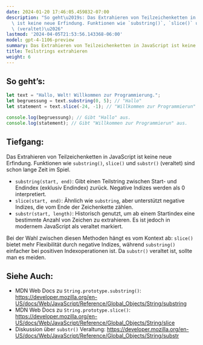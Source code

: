 ```yaml
---
date: 2024-01-20 17:46:05.459832-07:00
description: "So geht\u2019s: Das Extrahieren von Teilzeichenketten in JavaScript\
  \ ist keine neue Erfindung. Funktionen wie `substring()`, `slice()` und `substr()`\
  \ (veraltet)\u2026"
lastmod: '2024-04-05T21:53:56.143368-06:00'
model: gpt-4-1106-preview
summary: Das Extrahieren von Teilzeichenketten in JavaScript ist keine neue Erfindung.
title: Teilstrings extrahieren
weight: 6
---
```


## So geht’s:
```Javascript
let text = "Hallo, Welt! Willkommen zur Programmierung.";
let begruessung = text.substring(0, 5); // "Hallo"
let statement = text.slice(-24, -1); // "Willkommen zur Programmierun"

console.log(begruessung); // Gibt "Hallo" aus.
console.log(statement); // Gibt "Willkommen zur Programmierun" aus.
```

## Tiefgang:
Das Extrahieren von Teilzeichenketten in JavaScript ist keine neue Erfindung. Funktionen wie `substring()`, `slice()` und `substr()` (veraltet) sind schon lange Zeit im Spiel. 

- `substring(start, end)`: Gibt einen Teilstring zwischen Start- und Endindex (exklusiv Endindex) zurück. Negative Indizes werden als 0 interpretiert.
- `slice(start, end)`: Ähnlich wie `substring`, aber unterstützt negative Indizes, die vom Ende der Zeichenkette zählen.
- `substr(start, length)`: Historisch genutzt, um ab einem Startindex eine bestimmte Anzahl von Zeichen zu extrahieren. Es ist jedoch in modernem JavaScript als veraltet markiert.

Bei der Wahl zwischen diesen Methoden hängt es vom Kontext ab: `slice()` bietet mehr Flexibilität durch negative Indizes, während `substring()` einfacher bei positiven Indexoperationen ist. Da `substr()` veraltet ist, sollte man es meiden.

## Siehe Auch:
- MDN Web Docs zu `String.prototype.substring()`: https://developer.mozilla.org/en-US/docs/Web/JavaScript/Reference/Global_Objects/String/substring
- MDN Web Docs zu `String.prototype.slice()`: https://developer.mozilla.org/en-US/docs/Web/JavaScript/Reference/Global_Objects/String/slice
- Diskussion über `substr()` Veraltung: https://developer.mozilla.org/en-US/docs/Web/JavaScript/Reference/Global_Objects/String/substr
